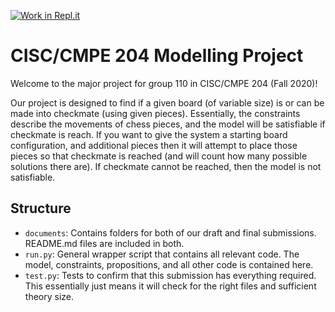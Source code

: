 [![Work in Repl.it](https://classroom.github.com/assets/work-in-replit-14baed9a392b3a25080506f3b7b6d57f295ec2978f6f33ec97e36a161684cbe9.svg)](https://classroom.github.com/online_ide?assignment_repo_id=317310&assignment_repo_type=GroupAssignmentRepo)

# CISC/CMPE 204 Modelling Project

Welcome to the major project for group 110 in CISC/CMPE 204 (Fall 2020)!

Our project is designed to find if a given board (of variable size) is or can be made into checkmate (using given pieces). Essentially, the constraints describe the movements of chess pieces, and the model will be satisfiable if checkmate is reach. If you want to give the system a starting board configuration, and additional pieces then it will attempt to place those pieces so that checkmate is reached (and will count how many possible solutions there are). If checkmate cannot be reached, then the model is not satisfiable.

## Structure

* `documents`: Contains folders for both of our draft and final submissions. README.md files are included in both.
* `run.py`: General wrapper script that contains all relevant code. The model, constraints, propositions, and all other code is contained here.
* `test.py`: Tests to confirm that this submission has everything required. This essentially just means it will check for the right files and sufficient theory size.
